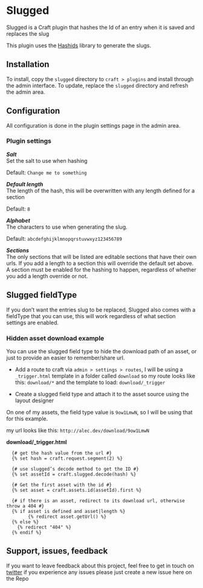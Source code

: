 # Slugged 
Slugged is a Craft plugin that hashes the Id of an entry when it is saved and replaces the slug

This plugin uses the [Hashids](http://hashids.org/php/) library to generate the slugs.

## Installation 
To install, copy the `slugged` directory to `craft > plugins` and install through the admin interface. To update, replace the `slugged` directory and refresh the admin area. 

## Configuration 
All configuration is done in the plugin settings page in the admin area. 

### Plugin settings 

***Salt***  
Set the salt to use when hashing

Default: `Change me to something`

***Default length***   
The length of the hash, this will be overwritten with any length defined for a section 

Default: `8`

***Alphabet***  
The characters to use when generating the slug. 

Default: `abcdefghijklmnopqrstuvwxyz123456789`

***Sections***  
The only sections that will be listed are editable sections that have their own urls. If you add a length to a section this will override the default set above. A section must be enabled for the hashing to happen, regardless of whether you add a length override or not. 

## Slugged fieldType
If you don’t want the entries slug to be replaced, Slugged also comes with a fieldType that you can use, this will work regardless of what section settings are enabled.

### Hidden asset download example
You can use the slugged field type to hide the download path of an asset, or just to provide an easier to remember/share url.

- Add a route to craft via `admin > settings > routes`, I will be using a `_trigger.html` template in a folder called `download` so my route looks like this: `download/*` and the template to load: `download/_trigger`

- Create a slugged field type and attach it to the asset source using the layout designer

On one of my assets, the field type value is `9ow1LmwN`,  so I will be using that for this example.

my url looks like this: `http://alec.dev/download/9ow1LmwN`

**download/_trigger.html**
```
  {# get the hash value from the url #}
  {% set hash = craft.request.segment(2) %}
    
  {# use slugged’s decode method to get the ID #}
  {% set assetId = craft.slugged.decode(hash) %}

  {# Get the first asset with the id #}
  {% set asset = craft.assets.id(assetId).first %}
    
  {# if there is an asset, redirect to its download url, otherwise throw a 404 #}
  {% if asset is defined and asset|length %}
        {% redirect asset.getUrl() %}
  {% else %}
    {% redirect "404" %}
  {% endif %}
```

## Support, issues, feedback

If you want to leave feedback about this project, feel free to get in touch on [twitter](https://twitter.com/alecritson) if you experience any issues please just create a new issue here on the Repo
